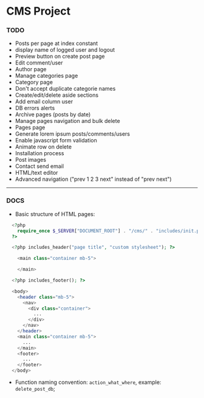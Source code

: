 # CMS Project

### TODO

- Posts per page at index constant
- display name of logged user and logout
- Preview button on create post page
- Edit comment/user
- Author page
- Manage categories page
- Category page
- Don't accept duplicate categorie names
- Create/edit/delete aside sections
- Add email column user
- DB errors alerts
- Archive pages (posts by date)
- Manage pages navigation and bulk delete
- Pages page
- Generate lorem ipsum posts/comments/users
- Enable javascript form validation
- Animate row on delete
- Installation process
- Post images
- Contact send email
- HTML/text editor
- Advanced navigation ("prev 1 2 3 next" instead of "prev next")

---

### DOCS

- Basic structure of HTML pages:

```php
  <?php
    require_once $_SERVER["DOCUMENT_ROOT"] . "/cms/" . "includes/init.php";
  ?>

  <?php includes_header("page title", "custom stylesheet"); ?>

    <main class="container mb-5">

    </main>

  <?php includes_footer(); ?>
```

```php
  <body>
    <header class="mb-5">
      <nav>
        <div class="container">
          ...
        </div>
      </nav>
    </header>
    <main class="container mb-5">
      ...
    </main>
    <footer>
      ...
    </footer>
  </body>
```

- Function naming convention: `action_what_where`, example: `delete_post_db`;
